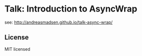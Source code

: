 # Talk: Introduction to AsyncWrap

see: http://andreasmadsen.github.io/talk-async-wrap/

## License

MIT licensed

